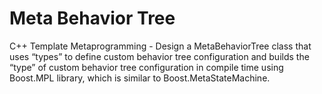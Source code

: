 # Meta Behavior Tree
C++ Template Metaprogramming - Design a MetaBehaviorTree class that uses “types” to define custom behavior tree configuration and builds the “type” of custom behavior tree configuration in compile time using Boost.MPL library, which is similar to Boost.MetaStateMachine.


